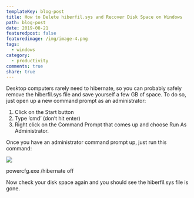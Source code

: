 ```yaml
---
templateKey: blog-post
title: How to Delete hiberfil.sys and Recover Disk Space on Windows
path: blog-post
date: 2019-08-21
featuredpost: false
featuredimage: /img/image-4.png
tags:
  - windows
category:
  - productivity
comments: true
share: true
---
```

Desktop computers rarely need to hibernate, so you can probably safely remove the hiberfil.sys file and save yourself a few GB of space. To do so, just open up a new command prompt as an administrator:

1. Click on the Start button
2. Type ‘cmd’ (don’t hit enter)
3. Right click on the Command Prompt that comes up and choose Run As Administrator.

Once you have an administrator command prompt up, just run this command:

![](https://ardalis.com/wp-content/uploads/2019/08/image-4.png)

powercfg.exe /hibernate off

Now check your disk space again and you should see the hiberfil.sys file is gone.